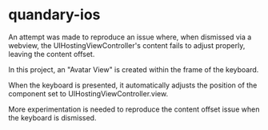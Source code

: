 # quandary-ios

An attempt was made to reproduce an issue where, when dismissed via a webview, the UIHostingViewController's content fails to adjust properly, leaving the content offset.

In this project, an "Avatar View" is created within the frame of the keyboard.

When the keyboard is presented, it automatically adjusts the position of the component set to UIHostingViewController.view.

More experimentation is needed to reproduce the content offset issue when the keyboard is dismissed.
